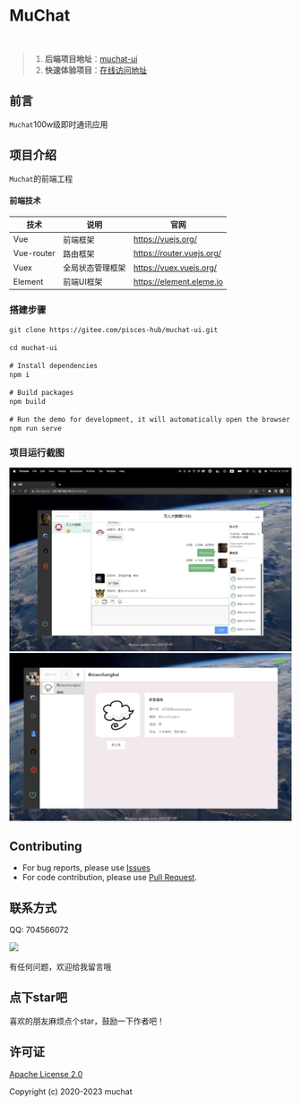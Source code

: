 # MuChat


<br/>

> 1. **后端项目地址**：[muchat-ui](https://gitee.com/pisces-hub/muchat)
> 2. **快速体验项目**：[在线访问地址](http://43.138.164.74)


## 前言

`Muchat`100w级即时通讯应用


## 项目介绍

`Muchat`的前端工程


#### 前端技术

| 技术       | 说明                  | 官网                                   |
| ---------- | --------------------- | -------------------------------------- |
| Vue        | 前端框架              | https://vuejs.org/                     |
| Vue-router | 路由框架              | https://router.vuejs.org/              |
| Vuex       | 全局状态管理框架      | https://vuex.vuejs.org/                |
| Element    | 前端UI框架            | https://element.eleme.io               |



### 搭建步骤

```shell
git clone https://gitee.com/pisces-hub/muchat-ui.git

cd muchat-ui

# Install dependencies
npm i

# Build packages
npm build

# Run the demo for development, it will automatically open the browser
npm run serve
```

### 项目运行截图

![聊天列表](docs/images/demo1.jpg)
![聊天列表](docs/images/demo3.jpg)


## Contributing

- For bug reports, please use [Issues](https://gitee.com/pisces-hub/muchat-ui/issues)
- For code contribution, please use [Pull Request](https://gitee.com/pisces-hub/muchat-ui/pulls).

## 联系方式

QQ: 704566072

![](./docs/images/vx-xiaochangbai.jpg)

有任何问题，欢迎给我留言哦


## 点下star吧
喜欢的朋友麻烦点个star，鼓励一下作者吧！
## 许可证

[Apache License 2.0](https://github.com/pisces-hub/muchat/blob/develop/LICENSE)

Copyright (c) 2020-2023 muchat
